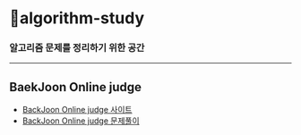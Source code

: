 # 🔐algorithm-study
<u></u>
### 알고리즘 문제를 정리하기 위한 공간 
----------------------------------------
## BaekJoon Online judge
- [BackJoon Online judge 사이트](https://www.acmicpc.net/)
- [BackJoon Online judge 문제풀이](https://github.com/pjt-tech/algorithm-study/tree/master/BaekJoon) 
